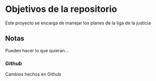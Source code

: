 # Objetivos de la repositorio

Este proyecto se encarga de manejar los planes de la liga de la justicia


## Notas
Pueden hacer lo que quieran...

### Github
Cambios hechos en Github
